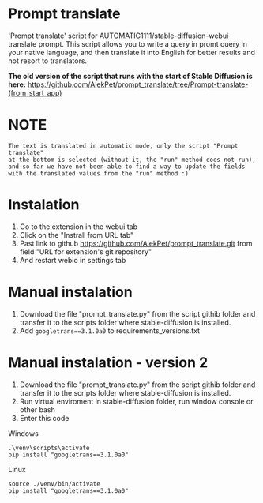 # Prompt translate
'Prompt translate' script for AUTOMATIC1111/stable-diffusion-webui translate prompt.
This script allows you to write a query in promt query in your native language,
and then translate it into English for better results and not resort to translators.

**The old version of the script that runs with the start of Stable Diffusion is here:**
https://github.com/AlekPet/prompt_translate/tree/Prompt-translate-(from_start_app)

# NOTE
```
The text is translated in automatic mode, only the script "Prompt translate"
at the bottom is selected (without it, the "run" method does not run),
and so far we have not been able to find a way to update the fields with the translated values from the "run" method :)
```

# Instalation
1. Go to the extension in the webui tab
2. Click on the "Instrall from URL tab"
3. Past link to github https://github.com/AlekPet/prompt_translate.git from field "URL for extension's git repository"
4. And restart webio in settings tab

# Manual instalation
1. Download the file "prompt_translate.py" from the script githib folder and transfer it to the scripts folder where stable-diffusion is installed.
2. Add `googletrans==3.1.0a0` to requirements_versions.txt


# Manual instalation - version 2
1. Download the file "prompt_translate.py" from the script githib folder and transfer it to the scripts folder where stable-diffusion is installed.
2. Run virtual enviroment in stable-diffusion folder, run window console or other bash
3. Enter this code
    
Windows
```
.\venv\scripts\activate  
pip install "googletrans==3.1.0a0"
```
    
Linux
```
source ./venv/bin/activate  
pip install "googletrans==3.1.0a0"
```
